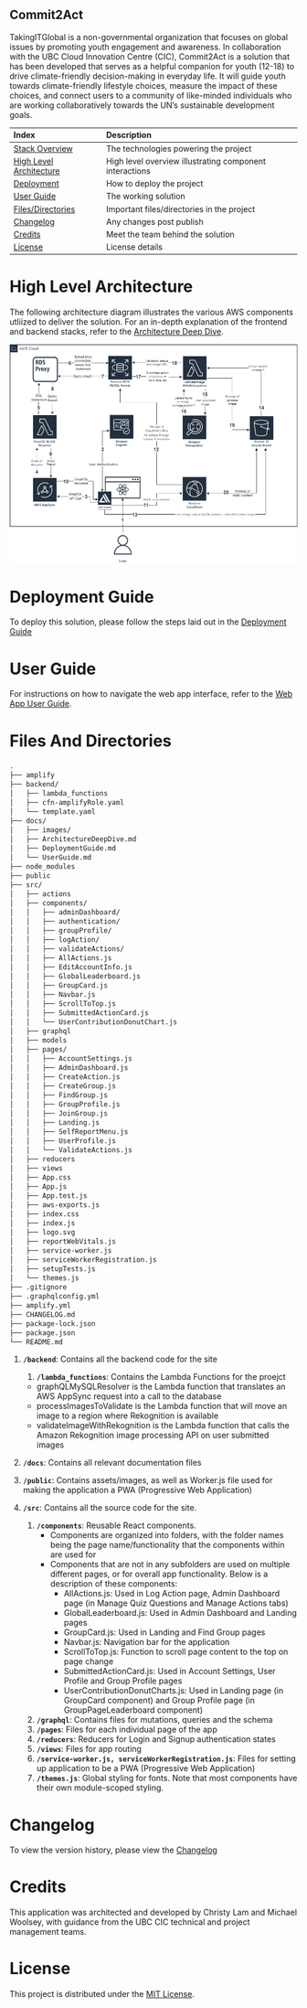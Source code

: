 ## Commit2Act

TakingITGlobal is a non-governmental organization that focuses on global issues by promoting youth engagement and awareness. In collaboration with the UBC Cloud Innovation Centre (CIC), Commit2Act is a solution that has been developed that serves as a helpful companion for youth (12-18) to drive climate-friendly decision-making in everyday life. It will guide youth towards climate-friendly lifestyle choices, measure the impact of these choices, and connect users to a community of like-minded individuals who are working collaboratively towards the UN’s sustainable development goals.

| Index                                               | Description                                             |
| :-------------------------------------------------- | :------------------------------------------------------ |
| [Stack Overview](#Stack-Overview)                   | The technologies powering the project                   |
| [High Level Architecture](#High-Level-Architecture) | High level overview illustrating component interactions |
| [Deployment](#Deployment-Guide)                     | How to deploy the project                               |
| [User Guide](#User-Guide)                           | The working solution                                    |
| [Files/Directories](#Files-And-Directories)         | Important files/directories in the project              |
| [Changelog](#Changelog)                             | Any changes post publish                                |
| [Credits](#Credits)                                 | Meet the team behind the solution                       |
| [License](#License)                                 | License details                                         |

# High Level Architecture

The following architecture diagram illustrates the various AWS components utliized to deliver the solution. For an in-depth explanation of the frontend and backend stacks, refer to the [Architecture Deep Dive](docs/ArchitectureDeepDive.md).

![alt text](docs/images/architecture-diagram.png)

# Deployment Guide

To deploy this solution, please follow the steps laid out in the [Deployment Guide](docs/DeploymentGuide.md)

# User Guide

For instructions on how to navigate the web app interface, refer to the [Web App User Guide](docs/UserGuide.md).

# Files And Directories

```text
.
├── amplify
├── backend/
│   ├── lambda_functions
│   ├── cfn-amplifyRole.yaml
│   └── template.yaml
├── docs/
│   ├── images/
│   ├── ArchitectureDeepDive.md
│   ├── DeploymentGuide.md
│   └── UserGuide.md
├── node_modules
├── public
├── src/
│   ├── actions
│   ├── components/
│   │   ├── adminDashboard/
│   │   ├── authentication/
│   │   ├── groupProfile/
│   │   ├── logAction/
│   │   ├── validateActions/
│   │   ├── AllActions.js
│   │   ├── EditAccountInfo.js
│   │   ├── GlobalLeaderboard.js
│   │   ├── GroupCard.js
│   │   ├── Navbar.js
│   │   ├── ScrollToTop.js
│   │   ├── SubmittedActionCard.js
│   │   └── UserContributionDonutChart.js
│   ├── graphql
│   ├── models
│   ├── pages/
│   │   ├── AccountSettings.js
│   │   ├── AdminDashboard.js
│   │   ├── CreateAction.js
│   │   ├── CreateGroup.js
│   │   ├── FindGroup.js
│   │   ├── GroupProfile.js
│   │   ├── JoinGroup.js
│   │   ├── Landing.js
│   │   ├── SelfReportMenu.js
│   │   ├── UserProfile.js
│   │   └── ValidateActions.js
│   ├── reducers
│   ├── views
│   ├── App.css
│   ├── App.js
│   ├── App.test.js
│   ├── aws-exports.js
│   ├── index.css
│   ├── index.js
│   ├── logo.svg
│   ├── reportWebVitals.js
│   ├── service-worker.js
│   ├── serviceWorkerRegistration.js
│   ├── setupTests.js
│   └── themes.js
├── .gitignore
├── .graphqlconfig.yml
├── amplify.yml
├── CHANGELOG.md
├── package-lock.json
├── package.json
└── README.md
```

1. **`/backend`**: Contains all the backend code for the site
   1. **`/lambda_functions`**: Contains the Lambda Functions for the proejct
   - graphQLMySQLResolver is the Lambda function that translates an AWS AppSync request into a call to the database
   - processImagesToValidate is the Lambda function that will move an image to a region where Rekognition is available
   - validateImageWithRekognition is the Lambda function that calls the Amazon Rekognition image processing API on user submitted images
2. **`/docs`**: Contains all relevant documentation files
3. **`/public`**: Contains assets/images, as well as Worker.js file used for making the application a PWA (Progressive Web Application)
4. **`/src`**: Contains all the source code for the site.

   1. **`/components`**: Reusable React components.
      - Components are organized into folders, with the folder names being the page name/functionality that the components within are used for
      - Components that are not in any subfolders are used on multiple different pages, or for overall app functionality. Below is a description of these components:
        - AllActions.js: Used in Log Action page, Admin Dashboard page (in Manage Quiz Questions and Manage Actions tabs)
        - GlobalLeaderboard.js: Used in Admin Dashboard and Landing pages
        - GroupCard.js: Used in Landing and Find Group pages
        - Navbar.js: Navigation bar for the application
        - ScrollToTop.js: Function to scroll page content to the top on page change
        - SubmittedActionCard.js: Used in Account Settings, User Profile and Group Profile pages
        - UserContributionDonutCharts.js: Used in Landing page (in GroupCard component) and Group Profile page (in GroupPageLeaderboard component)
   2. **`/graphql`**: Contains files for mutations, queries and the schema
   3. **`/pages`**: Files for each individual page of the app
   4. **`/reducers`**: Reducers for Login and Signup authentication states
   5. **`/views`**: Files for app routing
   6. **`/service-worker.js, serviceWorkerRegistration.js`**: Files for setting up application to be a PWA (Progressive Web Application)
   7. **`/themes.js`**: Global styling for fonts. Note that most components have their own module-scoped styling.

# Changelog

To view the version history, please view the [Changelog](/CHANGELOG.md)

# Credits

This application was architected and developed by Christy Lam and Michael Woolsey, with guidance from the UBC CIC technical and project management teams.

# License

This project is distributed under the [MIT License](LICENSE).
